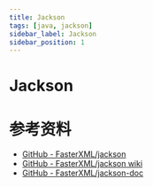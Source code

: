 ```yaml
---
title: Jackson
tags: [java, jackson]
sidebar_label: Jackson
sidebar_position: 1
---
```


# Jackson

# 参考资料

* [GitHub - FasterXML/jackson](https://github.com/FasterXML/jackson)
* [GitHub - FasterXML/jackson wiki](https://github.com/FasterXML/jackson/wiki)
* [GitHub - FasterXML/jackson-doc](https://github.com/FasterXML/jackson-docs)